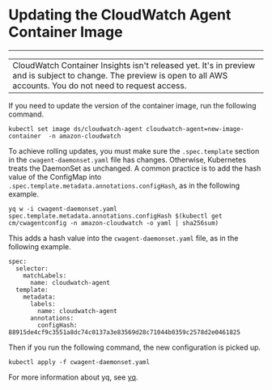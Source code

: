 # Updating the CloudWatch Agent Container Image<a name="ContainerInsights-update-image"></a>


****  

|  | 
| --- |
| CloudWatch Container Insights isn't released yet\. It's in preview and is subject to change\. The preview is open to all AWS accounts\. You do not need to request access\. | 

If you need to update the version of the container image, run the following command\.

```
kubectl set image ds/cloudwatch-agent cloudwatch-agent=new-image-container  -n amazon-cloudwatch
```

To achieve rolling updates, you must make sure the `.spec.template` section in the `cwagent-daemonset.yaml` file has changes\. Otherwise, Kubernetes treats the DaemonSet as unchanged\. A common practice is to add the hash value of the ConfigMap into `.spec.template.metadata.annotations.configHash`, as in the following example\.

```
yq w -i cwagent-daemonset.yaml spec.template.metadata.annotations.configHash $(kubectl get cm/cwagentconfig -n amazon-cloudwatch -o yaml | sha256sum)
```

This adds a hash value into the `cwagent-daemonset.yaml` file, as in the following example\.

```
spec:
  selector:
    matchLabels:
      name: cloudwatch-agent
  template:
    metadata:
      labels:
        name: cloudwatch-agent
      annotations:
        configHash: 88915de4cf9c3551a8dc74c0137a3e83569d28c71044b0359c2578d2e0461825
```

Then if you run the following command, the new configuration is picked up\.

```
kubectl apply -f cwagent-daemonset.yaml 
```

For more information about yq, see [yq](https://mikefarah.github.io/yq/)\.